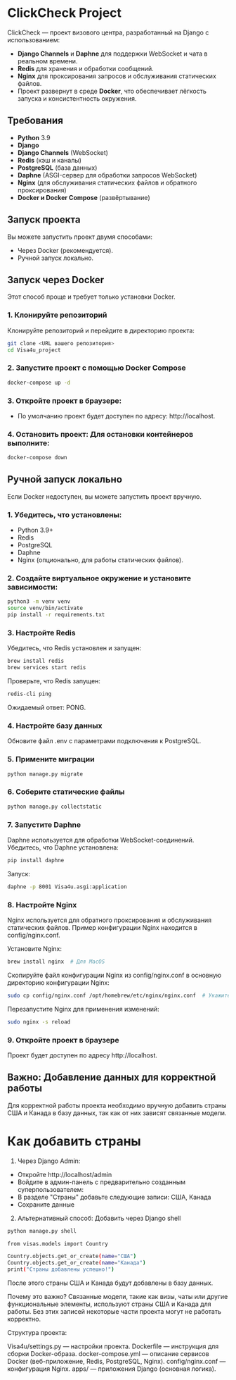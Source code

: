 # ClickCheck Project

ClickCheck — проект визового центра, разработанный на Django с использованием:

- **Django Channels** и **Daphne** для поддержки WebSocket и чата в реальном времени.
- **Redis** для хранения и обработки сообщений.
- **Nginx** для проксирования запросов и обслуживания статических файлов.
- Проект развернут в среде **Docker**, что обеспечивает лёгкость запуска и консистентность окружения.

## Требования

- **Python** 3.9
- **Django**
- **Django Channels** (WebSocket)
- **Redis** (кэш и каналы)
- **PostgreSQL** (база данных)
- **Daphne** (ASGI-сервер для обработки запросов WebSocket)
- **Nginx** (для обслуживания статических файлов и обратного проксирования)
- **Docker и Docker Compose** (развёртывание)

## Запуск проекта

Вы можете запустить проект двумя способами:

- Через Docker (рекомендуется).
- Ручной запуск локально.

## Запуск через Docker
Этот способ проще и требует только установки Docker.

### 1. Клонируйте репозиторий

Клонируйте репозиторий и перейдите в директорию проекта:

```bash
git clone <URL вашего репозитория>
cd Visa4u_project
```

### 2. Запустите проект с помощью Docker Compose

```bash
docker-compose up -d
```

### 3. Откройте проект в браузере:

- По умолчанию проект будет доступен по адресу: http://localhost.

### 4. Остановить проект: Для остановки контейнеров выполните:

```bash
docker-compose down
```


## Ручной запуск локально
Если Docker недоступен, вы можете запустить проект вручную.

### 1. Убедитесь, что установлены:
- Python 3.9+
- Redis
- PostgreSQL
- Daphne
- Nginx (опционально, для работы статических файлов).


### 2. Создайте виртуальное окружение и установите зависимости:

```bash
python3 -m venv venv
source venv/bin/activate
pip install -r requirements.txt
```

### 3. Настройте Redis

Убедитесь, что Redis установлен и запущен:

```bash
brew install redis
brew services start redis
```

Проверьте, что Redis запущен:

```bash
redis-cli ping
```

Ожидаемый ответ: PONG.

### 4. Настройте базу данных

Обновите файл .env с параметрами подключения к PostgreSQL.

### 5. Примените миграции

```bash
python manage.py migrate
```

### 6. Соберите статические файлы

```bash
python manage.py collectstatic
```

### 7. Запустите Daphne

Daphne используется для обработки WebSocket-соединений. Убедитесь, что Daphne установлена:

```bash
pip install daphne
```

Запуск:

```bash
daphne -p 8001 Visa4u.asgi:application
```

### 8. Настройте Nginx

Nginx используется для обратного проксирования и обслуживания статических файлов. 
Пример конфигурации Nginx находится в config/nginx.conf.

Установите Nginx:

```bash
brew install nginx  # Для MacOS
```

Скопируйте файл конфигурации Nginx из config/nginx.conf в основную директорию конфигурации Nginx:

```bash
sudo cp config/nginx.conf /opt/homebrew/etc/nginx/nginx.conf  # Укажите правильный путь при необходимости
```

Перезапустите Nginx для применения изменений:

```bash
sudo nginx -s reload
```

### 9. Откройте проект в браузере
Проект будет доступен по адресу http://localhost.


## Важно: Добавление данных для корректной работы

Для корректной работы проекта необходимо вручную добавить страны США и Канада в базу данных, так как от них зависят связанные модели.

# Как добавить страны

1. Через Django Admin:

- Откройте http://localhost/admin
- Войдите в админ-панель с предварительно созданным суперпользователем:
- В разделе "Страны" добавьте следующие записи: США, Канада
- Сохраните данные 

2. Альтернативный способ: Добавить через Django shell

```bash
python manage.py shell
```

```bash
from visas.models import Country

Country.objects.get_or_create(name="США")
Country.objects.get_or_create(name="Канада")
print("Страны добавлены успешно!")
```

После этого страны США и Канада будут добавлены в базу данных.

Почему это важно?
Связанные модели, такие как визы, чаты или другие функциональные элементы, используют страны США и Канада для работы. Без этих записей некоторые части проекта могут не работать корректно.


Структура проекта:

Visa4u/settings.py — настройки проекта.
Dockerfile — инструкция для сборки Docker-образа.
docker-compose.yml — описание сервисов Docker (веб-приложение, Redis, PostgreSQL, Nginx).
config/nginx.conf — конфигурация Nginx.
apps/ — приложения Django (основная логика).